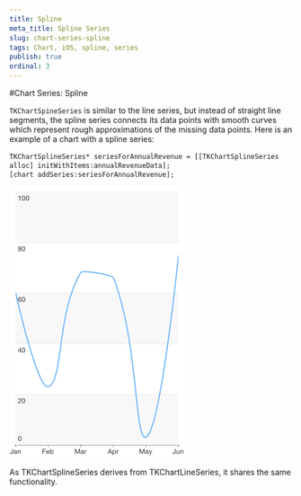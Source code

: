 ```yaml
---
title: Spline
meta_title: Spline Series
slug: chart-series-spline
tags: Chart, iOS, spline, series
publish: true
ordinal: 3
---
```


#Chart Series: Spline

<code>TKChartSpineSeries</code> is similar to the line series, but instead of straight line segments, the spline series connects its data points with smooth curves which represent rough approximations of the missing data points. Here is an example of a chart with a spline series:

	TKChartSplineSeries* seriesForAnnualRevenue = [[TKChartSplineSeries alloc] initWithItems:annualRevenueData];
	[chart addSeries:seriesForAnnualRevenue];

<img src="../../images/chart-series-spline001.png"/>

As TKChartSplineSeries derives from TKChartLineSeries, it shares the same functionality.